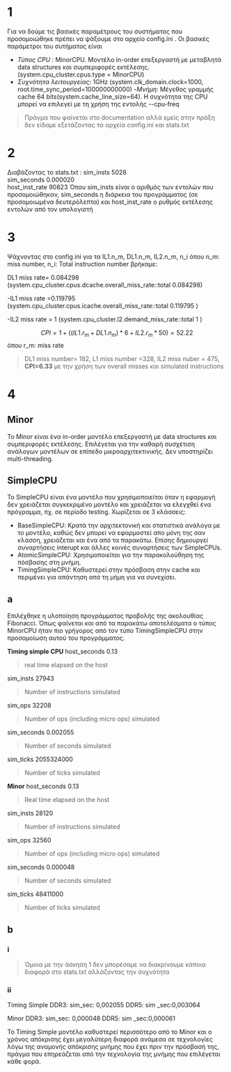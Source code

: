 # 1
Για να δούμε τις βασικές παραμέτρους του συστήματος που προσομοιώθηκε πρέπει να ψάξουμε στο αρχείο config.ini . Οι βασικές παράμετροι του συτήματος είναι 

- *Τύπος CPU* : MinorCPU. Μοντέλο in-order επεξεργαστή με μεταβλητά data structures και συμπεριφορές εκτέλεσης. (system.cpu_cluster.cpus.type = MinorCPU)
- *Συχνότητα λειτουργείας*: 1GHz (system.clk_domain.clock=1000, root.time_sync_period=100000000000)
-*Μνήμη*: Μέγεθος γραμμής cache 64 bits(system.cache_line_size=64).
H συχνότητα της CPU μπορεί να επιλεγεί με τη χρήση της εντολής --cpu-freq
 > Πράγμα που φαίνεται στο documentation αλλά εμείς στην πράξη δεν είδαμε εξετάζοντας τα αρχεία config.ini και stats.txt

# 2
Διαβάζοντας το stats.txt :
sim_insts                                        5028   
sim_seconds                                  0.000020  
host_inst_rate                                  90823                       Όπου sim_insts  είναι ο αριθμός των εντολών που προσομοιώθηκαν, sim_seconds η διάρκεια του προγράμματος (σε προσομοιωμένα δευτερόλεπτα) και host_inst_rate  ο ρυθμός εκτέλεσης εντολών από τον υπολογιστή 

# 3
Ψάχνοντας στο config.ini για τα IL1.n_m, DL1.n_m, IL2.n_m, n_i
όπου n_m: miss number, n_i: Total instruction number βρήκαμε:

DL1 miss rate= 0.084298   
(system.cpu_cluster.cpus.dcache.overall_miss_rate::total     0.084298)

-IL1 miss rate =0.119795 
(system.cpu_cluster.cpus.icache.overall_miss_rate::total     0.119795 )
     
-IL2 miss rate = 1
(system.cpu_cluster.l2.demand_miss_rate::total            1   ) 


$$
CPI=1+ ( (IL1.r_m  +  DL1.n_m ) *6  + IL2.r_m*50) =52.22
$$
όπου r_m: miss rate 

> DL1 miss number= 182, L1 miss number =328, IL2 miss nuber = 475, **CPI=6.33** με την χρήση των overall misses και simulated instructions

# 4

## Minor
Το Minor είναι ένα in-order μοντέλο επεξεργαστή με data structures και συμπεριφορές εκτέλεσης.  Επιλέγεται για την καθαρή συσχέτιση ανάλογων μοντέλων σε επίπεδο μικροαρχιτεκτινικής. Δεν υποστηρίζει multi-threading.


## SimpleCPU


Το SimpleCPU είναι ένα μοντέλο που χρησιμοποιείται όταν η εφαρμογή δεν χρειάζεται συγκεκριμένο μοντέλο και χρειάζεται να ελεγχθεί ένα πρόγραμμα, πχ. σε περίοδο testing. Χωρίζεται σε 3 κλάσσεις: 
- BaseSimpleCPU: Κρατά την αρχιτεκτονική και στατιστικά ανάλογα με το μοντέλο, καθώς δεν μπορεί να εφαρμοστεί απο μόνη της σαν κλάσση, χρειάζεται και ένα από τα παρακάτω. Επίσης δημιουργεί συναρτήσεις interupt και άλλες κοινές συναρτήσεις των SimpleCPUs. 
- AtomicSimpleCPU: Χρησιμοποιείται για την παρακολούθηση της πόσβασης στη μνήμη. 
- TimingSimpleCPU: Καθυστερεί στην πρόσβαση στην cache και περιμένει για απάντηση από τη μήμη για να συνεχίσει.

## a
Επιλέχθηκε η υλοποίηση προγράμματος προβολής της ακολουθίας Fibonacci. Όπως φαίνεται και από τα παρακάτω αποτελέσματα ο τύπος MinorCPU ήταν πιο γρήγορος από τον τύπο TimingSimpleCPU στην προσομοίωση αυτού του προγράμματος.

**Timing simple CPU**
host_seconds                                     0.13    
>real time elapsed on the host

sim_insts                                       27943
>Number of instructions simulated

sim_ops                                         32208                       
>Number of ops (including micro ops) simulated

sim_seconds                                  0.002055                       
>Number of seconds simulated

sim_ticks                                  2055324000                       
> Number of ticks simulated

**Minor**
host_seconds                                     0.13                       
>Real time elapsed on the host

sim_insts                                       28120                       
> Number of instructions simulated 
>
sim_ops                                         32560                       
> Number of ops (including micro ops) simulated
> 
sim_seconds                                  0.000048                       
>Number of seconds simulated

sim_ticks                                    48411000                       
>Number of ticks simulated

## b
### i
> Όμοια με την άσκηση 1 δεν μπορέσαμε να διακρίνουμε κάποια διαφορά στο stats.txt αλλάζοντας την συχνότητα
### ii

Timing Simple 
	DDR3: sim_sec: 0,002055
	DDR5: sim _sec:0,003064


Minor 
	DDR3: sim_sec: 0,000048
	DDR5: sim _sec:0,000061

Το Timing Simple μοντέλο καθυστερεί περισσότερο από το Minor και ο χρόνος απόκρισης έχει μεγαλύτερη διαφορά ανάμεσα σε τεχνολογίες λόγω της αναμονής απόκρισης μνήμης που έχει πριν την πρόσβασή της, πράγμα που επηρεάζεται από την τεχνολογία της μνήμης που επιλέγεται κάθε φορά.



